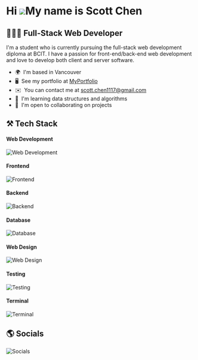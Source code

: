 Hi ![](https://user-images.githubusercontent.com/18350557/176309783-0785949b-9127-417c-8b55-ab5a4333674e.gif)My name is Scott Chen
==================================================================================================================================

## 👨🏻‍💻 Full-Stack Web Developer

I'm a student who is currently pursuing the full-stack web development diploma at BCIT. I have a passion for front-end/back-end web development and love to develop both client and server software.

* 🌍  I'm based in Vancouver
* 🖥️  See my portfolio at [MyPortfolio](http://scott-chen-portfolio.netlify.app)
* ✉️  You can contact me at [scott.chen1117@gmail.com](mailto:scott.chen1117@gmail.com)
* 🧠  I'm learning data structures and algorithms
* 🤝  I'm open to collaborating on projects

## ⚒️ Tech Stack
#### Web Development
![Web Development](https://skillicons.dev/icons?i=javascript,ts,vite)
#### Frontend
![Frontend](https://skillicons.dev/icons?i=html,css,react,tailwind,bootstrap)
#### Backend
![Backend](https://skillicons.dev/icons?i=nodejs,express)
#### Database
![Database](https://skillicons.dev/icons?i=mysql,sqlite,mongodb,prisma,redis,planetscale)
#### Web Design
![Web Design](https://skillicons.dev/icons?i=figma,ps)
#### Testing
![Testing](https://skillicons.dev/icons?i=jest)
#### Terminal
![Terminal](https://skillicons.dev/icons?i=bash)

## 🌎 Socials
![Socials](https://skillicons.dev/icons?i=github,linkedin)
